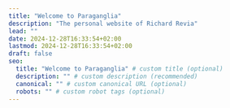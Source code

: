 ```yaml
---
title: "Welcome to Paraganglia"
description: "The personal website of Richard Revia"
lead: ""
date: 2024-12-28T16:33:54+02:00
lastmod: 2024-12-28T16:33:54+02:00
draft: false
seo:
  title: "Welcome to Paraganglia" # custom title (optional)
  description: "" # custom description (recommended)
  canonical: "" # custom canonical URL (optional)
  robots: "" # custom robot tags (optional)
---
```

